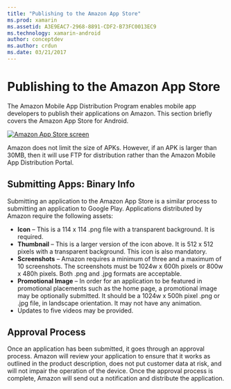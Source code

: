 ```yaml
---
title: "Publishing to the Amazon App Store"
ms.prod: xamarin
ms.assetid: A3E9EAC7-2968-8891-CDF2-B73FC0013EC9
ms.technology: xamarin-android
author: conceptdev
ms.author: crdun
ms.date: 03/21/2017
---
```


# Publishing to the Amazon App Store

The Amazon Mobile App Distribution Program enables mobile app 
developers to publish their applications on Amazon. This section 
briefly covers the Amazon App Store for Android. 

[![Amazon App Store screen](publishing-to-amazon-images/amazon-app-store.png)](publishing-to-amazon-images/amazon-app-store.png#lightbox)

Amazon does not limit the size of APKs. However, if an APK is larger than
30MB, then it will use FTP for distribution rather than the Amazon Mobile App
Distribution Portal.


## Submitting Apps: Binary Info

Submitting an application to the Amazon App Store is a similar process 
to submitting an application to Google Play. Applications distributed 
by Amazon require the following assets: 

-   **Icon** &ndash;   This is a 114 x 114 .png file with a transparent background. It is required.
-   **Thumbnail** &ndash;   This is a larger version of the icon above. It is 512 x 512 pixels with a transparent background. This icon is also mandatory.
-   **Screenshots** &ndash;   Amazon requires a minimum of three and a maximum of 10 screenshots. The screenshots must be 1024w x 600h pixels or 800w x 480h pixels. Both .png and .jpg formats are acceptable.
-   **Promotional Image** &ndash;   In order for an application to be featured in promotional placements such as the home page, a promotional image may be optionally submitted. It should be a 1024w x 500h pixel .png or .jpg file, in landscape orientation. It may not have any animation.
-  Updates to five videos may be provided.



## Approval Process

Once an application has been submitted, it goes through an approval process.
Amazon will review your application to ensure that it works as outlined in the
product description, does not put customer data at risk, and will not impair the
operation of the device. Once the approval process is complete, Amazon will send
out a notification and distribute the application.
